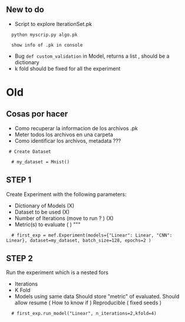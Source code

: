 ## New to do

- Script to explore IterationSet.pk

```
  python myscrip.py algo.pk

  show info of .pk in console
```

- Bug `def custom_validation` in Model, returns a list , should be a dictionary
- k fold should be fixed for all the experiment

# Old

## Cosas por hacer

- Como recuperar la informacion de los archivos .pk
- Meter todos los archivos en una carpeta
- Como identificar los archivos, metadata ???

```
 # Create Dataset

  # my_dataset = Mnist()
```

## STEP 1

Create Experiment with the following parameters:

- Dictionary of Models (X)
- Dataset to be used (X)
- Number of Iterations (move to run ? ) (X)
- Metric(s) to evaluate ( )
  """

```
  # first_exp = mef.Experiment(models={"Linear": Linear, "CNN": Linear}, dataset=my_dataset, batch_size=128, epochs=2 )
```

## STEP 2

Run the experiment
which is a nested fors

- Iterations
- K Fold
- Models using same data
  Should store "metric" of evaluated.
  Should allow resume ( How to know if )
  Reproducible ( fixed seeds )

```
  # first_exp.run_model("Linear", n_iterations=2,kfold=4)
```
